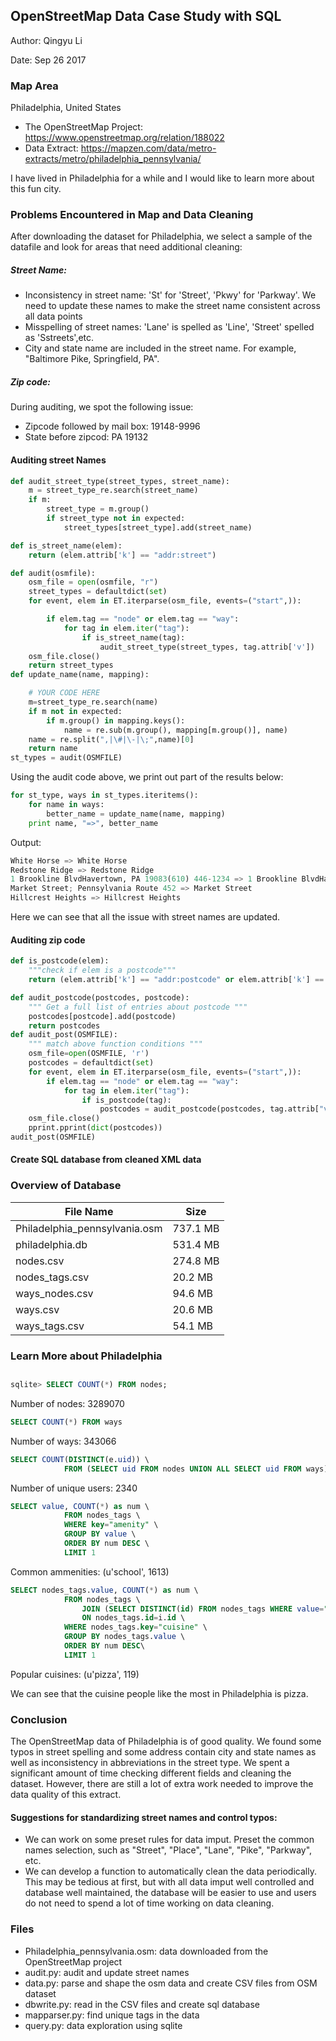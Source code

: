 ## OpenStreetMap Data Case Study with SQL
Author: Qingyu Li
 
Date: Sep 26 2017
### Map Area
Philadelphia, United States
- The OpenStreetMap Project: https://www.openstreetmap.org/relation/188022
- Data Extract: https://mapzen.com/data/metro-extracts/metro/philadelphia_pennsylvania/

I have lived in Philadelphia for a while and I would like to learn more about this fun city. 

### Problems Encountered in Map and Data Cleaning

After downloading the dataset for Philadelphia, we select a sample of the datafile and look for areas that need additional cleaning:
##### Street Name:
- Inconsistency in street name: 'St' for 'Street', 'Pkwy' for 'Parkway'. We need to update these names to make the street name consistent across all data points
- Misspelling of street names: 'Lane' is spelled as 'Line', 'Street' spelled as 'Sstreets',etc.
- City and state name are included in the street name. For example, "Baltimore Pike, Springfield, PA".

##### Zip code:
During auditing, we spot the following issue:
- Zipcode followed by mail box: 19148-9996
- State before zipcod: PA 19132


#### Auditing street Names
```python
def audit_street_type(street_types, street_name):
    m = street_type_re.search(street_name)
    if m:
        street_type = m.group()
        if street_type not in expected:
            street_types[street_type].add(street_name)

def is_street_name(elem):
    return (elem.attrib['k'] == "addr:street")

def audit(osmfile):
    osm_file = open(osmfile, "r")
    street_types = defaultdict(set)
    for event, elem in ET.iterparse(osm_file, events=("start",)):

        if elem.tag == "node" or elem.tag == "way":
            for tag in elem.iter("tag"):
                if is_street_name(tag):
                    audit_street_type(street_types, tag.attrib['v'])
    osm_file.close()
    return street_types
def update_name(name, mapping):

    # YOUR CODE HERE
    m=street_type_re.search(name)
    if m not in expected:
        if m.group() in mapping.keys():
            name = re.sub(m.group(), mapping[m.group()], name)
    name = re.split(",|\#|\-|\;",name)[0]
    return name
st_types = audit(OSMFILE) 
```
Using the audit code above, we print out part of the results below:
```python
for st_type, ways in st_types.iteritems():
    for name in ways:
        better_name = update_name(name, mapping)
    print name, "=>", better_name
```
Output:

```python
White Horse => White Horse
Redstone Ridge => Redstone Ridge
1 Brookline BlvdHavertown, PA 19083(610) 446-1234 => 1 Brookline BlvdHavertown
Market Street; Pennsylvania Route 452 => Market Street
Hillcrest Heights => Hillcrest Heights
```

Here we can see that all the issue with street names are updated.

#### Auditing zip code

```python
def is_postcode(elem):
    """check if elem is a postcode"""
    return (elem.attrib['k'] == "addr:postcode" or elem.attrib['k'] == "postal_code")

def audit_postcode(postcodes, postcode):
    """ Get a full list of entries about postcode """
    postcodes[postcode].add(postcode)
    return postcodes
def audit_post(OSMFILE):
    """ match above function conditions """
    osm_file=open(OSMFILE, 'r')
    postcodes = defaultdict(set)
    for event, elem in ET.iterparse(osm_file, events=("start",)):
        if elem.tag == "node" or elem.tag == "way":
            for tag in elem.iter("tag"):
                if is_postcode(tag):
                    postcodes = audit_postcode(postcodes, tag.attrib["v"])
    osm_file.close()
    pprint.pprint(dict(postcodes))
audit_post(OSMFILE)
```

#### Create SQL database from cleaned XML data


### Overview of Database
|File Name                      |        Size     |
|-------------------------------|-----------------|
|Philadelphia_pennsylvania.osm  |  737.1 MB       |
|philadelphia.db                |  531.4 MB       |
|nodes.csv                      |  274.8 MB       |
|nodes_tags.csv                 |  20.2 MB        |
|ways_nodes.csv                 |  94.6 MB        |
|ways.csv                       |  20.6 MB        |
|ways_tags.csv                  |  54.1 MB        |



### Learn More about Philadelphia
##
```sql
sqlite> SELECT COUNT(*) FROM nodes;
```
Number of nodes:  3289070

```sql
SELECT COUNT(*) FROM ways
```
Number of ways:  343066

```sql
SELECT COUNT(DISTINCT(e.uid)) \
            FROM (SELECT uid FROM nodes UNION ALL SELECT uid FROM ways) e
```

Number of unique users:  2340

```sql
SELECT value, COUNT(*) as num \
            FROM nodes_tags \
            WHERE key="amenity" \
            GROUP BY value \
            ORDER BY num DESC \
            LIMIT 1
```
Common ammenities:  (u'school', 1613)

```sql
SELECT nodes_tags.value, COUNT(*) as num \
            FROM nodes_tags \
                JOIN (SELECT DISTINCT(id) FROM nodes_tags WHERE value="restaurant") i \
                ON nodes_tags.id=i.id \
            WHERE nodes_tags.key="cuisine" \
            GROUP BY nodes_tags.value \
            ORDER BY num DESC\
            LIMIT 1
```
Popular cuisines:  (u'pizza', 119)

We can see that the cuisine people like the most in Philadelphia is pizza.

### Conclusion
The OpenStreetMap data of Philadelphia is of good quality. We found some typos in street spelling and some address contain city and state names as well as inconsistency in abbreviations in the street type. We spent a significant amount of time checking different fields and cleaning the dataset. However, there are still a lot of extra work needed to improve the data quality of this extract.

#### Suggestions for standardizing street names and control typos:
- We can work on some preset rules for data imput. Preset the common names selection, such as "Street", "Place", "Lane", "Pike", "Parkway", etc.
- We can develop a function to automatically clean the data periodically. This may be tedious at first, but with all data imput well controlled and database well maintained, the database will be easier to use and users do not need to spend a lot of time working on data cleaning.
### Files
- Philadelphia_pennsylvania.osm: data downloaded from the OpenStreetMap project
- audit.py: audit and update street names
- data.py: parse and shape the osm data and create CSV files from OSM dataset
- dbwrite.py: read in the CSV files and create sql database
- mapparser.py: find unique tags in the data
- query.py: data exploration using sqlite

